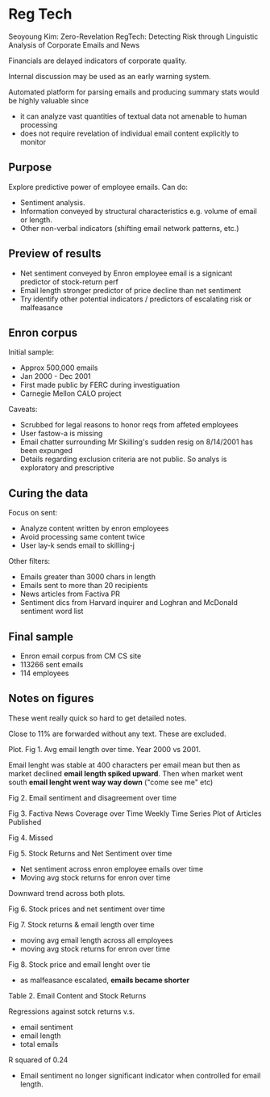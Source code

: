 # Reg Tech

Seoyoung Kim: Zero-Revelation RegTech: Detecting Risk through Linguistic Analysis of Corporate Emails and News

Financials are delayed indicators of corporate quality.

Internal discussion may be used as an early warning system.

Automated platform for parsing emails and producing summary stats would be highly valuable since

* it can analyze vast quantities of textual data not amenable to human processing
* does not require revelation of individual email content explicitly to monitor

## Purpose

Explore predictive power of employee emails. Can do:

* Sentiment analysis.
* Information conveyed by structural characteristics e.g. volume of email or length.
* Other non-verbal indicators (shifting email network patterns, etc.)

## Preview of results

* Net sentiment conveyed by Enron employee email is a signicant predictor of stock-return perf
* Email length stronger predictor of price decline than net sentiment
* Try identify other potential indicators / predictors of escalating risk or malfeasance

## Enron corpus

Initial sample:

* Approx 500,000 emails
* Jan 2000 - Dec 2001
* First made public by FERC during investiguation
* Carnegie Mellon CALO project

Caveats:

* Scrubbed for legal reasons to honor reqs from affeted employees
* User fastow-a is missing
* Email chatter surrounding Mr Skilling's sudden resig on 8/14/2001 has been expunged
* Details regarding exclusion criteria are not public. So analys is exploratory and prescriptive

## Curing the data

Focus on sent:

* Analyze content written by enron employees
* Avoid processing same content twice
* User lay-k sends email to skilling-j

Other filters:

* Emails greater than 3000 chars in length
* Emails sent to more than 20 recipients
* News articles from Factiva PR
* Sentiment dics from Harvard inquirer and Loghran and McDonald sentiment word list

## Final sample

* Enron email corpus from CM CS site
* 113266 sent emails
* 114 employees

##  Notes on figures

These went really quick so hard to get detailed notes.

Close to 11% are forwarded without any text. These are excluded.

Plot.
Fig 1. Avg email length over time.
Year 2000 vs 2001.

Email lenght was stable at 400 characters per email mean but then as
market declined **email length spiked upward**. Then when market went south
**email lenght went way way down** ("come see me" etc)

Fig 2. Email sentiment and disagreement over time

Fig 3. Factiva News Coverage over Time
Weekly Time Series Plot of Articles Published

Fig 4. Missed

Fig 5. Stock Returns and Net Sentiment over time

* Net sentiment across enron employee emails over time
* Moving avg stock returns for enron over time

Downward trend across both plots.

Fig 6. Stock prices and net sentiment over time

Fig 7. Stock returns & email length over time

* moving avg email length across all employees
* moving avg stock returns for enron over time

Fig 8. Stock price and email lenght over tie

* as malfeasance escalated, **emails became shorter**

Table 2. Email Content and Stock Returns

Regressions against sotck returns v.s.

* email sentiment
* email length
* total emails

R squared of 0.24

* Email sentiment no longer significant indicator when controlled for email length.
